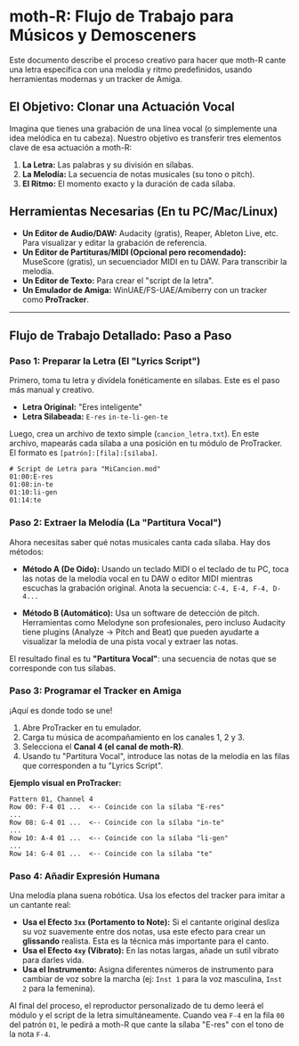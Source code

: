 # moth-R: Flujo de Trabajo para Músicos y Demosceners

Este documento describe el proceso creativo para hacer que moth-R cante una letra específica con una melodía y ritmo predefinidos, usando herramientas modernas y un tracker de Amiga.

## El Objetivo: Clonar una Actuación Vocal

Imagina que tienes una grabación de una línea vocal (o simplemente una idea melódica en tu cabeza). Nuestro objetivo es transferir tres elementos clave de esa actuación a moth-R:

1.  **La Letra:** Las palabras y su división en sílabas.
2.  **La Melodía:** La secuencia de notas musicales (su tono o pitch).
3.  **El Ritmo:** El momento exacto y la duración de cada sílaba.

## Herramientas Necesarias (En tu PC/Mac/Linux)

*   **Un Editor de Audio/DAW:** Audacity (gratis), Reaper, Ableton Live, etc. Para visualizar y editar la grabación de referencia.
*   **Un Editor de Partituras/MIDI (Opcional pero recomendado):** MuseScore (gratis), un secuenciador MIDI en tu DAW. Para transcribir la melodía.
*   **Un Editor de Texto:** Para crear el "script de la letra".
*   **Un Emulador de Amiga:** WinUAE/FS-UAE/Amiberry con un tracker como **ProTracker**.

---

## Flujo de Trabajo Detallado: Paso a Paso

### Paso 1: Preparar la Letra (El "Lyrics Script")

Primero, toma tu letra y divídela fonéticamente en sílabas. Este es el paso más manual y creativo.

*   **Letra Original:** "Eres inteligente"
*   **Letra Silabeada:** `E-res` `in-te-li-gen-te`

Luego, crea un archivo de texto simple (`cancion_letra.txt`). En este archivo, mapearás cada sílaba a una posición en tu módulo de ProTracker. El formato es `[patrón]:[fila]:[sílaba]`.

```
# Script de Letra para "MiCancion.mod"
01:00:E-res
01:08:in-te
01:10:li-gen
01:14:te
```

### Paso 2: Extraer la Melodía (La "Partitura Vocal")

Ahora necesitas saber qué notas musicales canta cada sílaba. Hay dos métodos:

*   **Método A (De Oído):** Usando un teclado MIDI o el teclado de tu PC, toca las notas de la melodía vocal en tu DAW o editor MIDI mientras escuchas la grabación original. Anota la secuencia: `C-4, E-4, F-4, D-4...`

*   **Método B (Automático):** Usa un software de detección de pitch. Herramientas como Melodyne son profesionales, pero incluso Audacity tiene plugins (Analyze -> Pitch and Beat) que pueden ayudarte a visualizar la melodía de una pista vocal y extraer las notas.

El resultado final es tu **"Partitura Vocal"**: una secuencia de notas que se corresponde con tus sílabas.

### Paso 3: Programar el Tracker en Amiga

¡Aquí es donde todo se une!

1.  Abre ProTracker en tu emulador.
2.  Carga tu música de acompañamiento en los canales 1, 2 y 3.
3.  Selecciona el **Canal 4 (el canal de moth-R)**.
4.  Usando tu "Partitura Vocal", introduce las notas de la melodía en las filas que corresponden a tu "Lyrics Script".

**Ejemplo visual en ProTracker:**

```
Pattern 01, Channel 4
Row 00: F-4 01 ...  <-- Coincide con la sílaba "E-res"
...
Row 08: G-4 01 ...  <-- Coincide con la sílaba "in-te"
...
Row 10: A-4 01 ...  <-- Coincide con la sílaba "li-gen"
...
Row 14: G-4 01 ...  <-- Coincide con la sílaba "te"
```

### Paso 4: Añadir Expresión Humana

Una melodía plana suena robótica. Usa los efectos del tracker para imitar a un cantante real:

*   **Usa el Efecto `3xx` (Portamento to Note):** Si el cantante original desliza su voz suavemente entre dos notas, usa este efecto para crear un **glissando** realista. Esta es la técnica más importante para el canto.
*   **Usa el Efecto `4xy` (Vibrato):** En las notas largas, añade un sutil vibrato para darles vida.
*   **Usa el Instrumento:** Asigna diferentes números de instrumento para cambiar de voz sobre la marcha (ej: `Inst 1` para la voz masculina, `Inst 2` para la femenina).

Al final del proceso, el reproductor personalizado de tu demo leerá el módulo y el script de la letra simultáneamente. Cuando vea `F-4` en la fila `00` del patrón `01`, le pedirá a moth-R que cante la sílaba "E-res" con el tono de la nota `F-4`.
